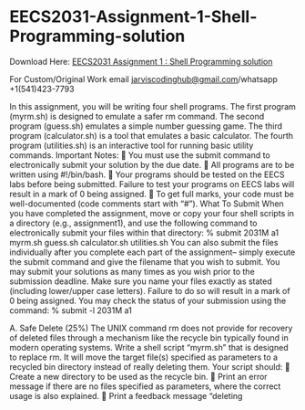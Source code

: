 # EECS2031-Assignment-1-Shell-Programming-solution

Download Here: [EECS2031 Assignment 1 : Shell Programming solution](https://jarviscodinghub.com/assignment/eecs2031-assignment-1-shell-programming-solution/)

For Custom/Original Work email jarviscodinghub@gmail.com/whatsapp +1(541)423-7793

In this assignment, you will be writing four shell programs. The first program (myrm.sh) is designed to emulate a safer rm command. The second program (guess.sh) emulates a simple number guessing game. The third program (calculator.sh) is a tool that emulates a basic calculator. The fourth program (utilities.sh) is an interactive tool for running basic utility commands.
Important Notes:
 You must use the submit command to electronically submit your solution by the due date.  All programs are to be written using #!/bin/bash.  Your programs should be tested on the EECS labs before being submitted. Failure to test your programs on EECS labs will result in a mark of 0 being assigned.  To get full marks, your code must be well-documented (code comments start with “#”).
What To Submit
When you have completed the assignment, move or copy your four shell scripts in a directory (e.g., assignment1), and use the following command to electronically submit your files within that directory:
% submit 2031M a1 myrm.sh guess.sh calculator.sh utilities.sh
You can also submit the files individually after you complete each part of the assignment– simply execute the submit command and give the filename that you wish to submit. You may submit your solutions as many times as you wish prior to the submission deadline. Make sure you name your files exactly as stated (including lower/upper case letters). Failure to do so will result in a mark of 0 being assigned. You may check the status of your submission using the command:
% submit -l 2031M a1

A. Safe Delete (25%)
The UNIX command rm does not provide for recovery of deleted files through a mechanism like the recycle bin typically found in modern operating systems. Write a shell script “myrm.sh” that is designed to replace rm. It will move the target file(s) specified as parameters to a recycled bin directory instead of really deleting them. Your script should:
 Create a new directory to be used as the recycle bin.  Print an error message if there are no files specified as parameters, where the correct usage is also explained.  Print a feedback message “deleting
